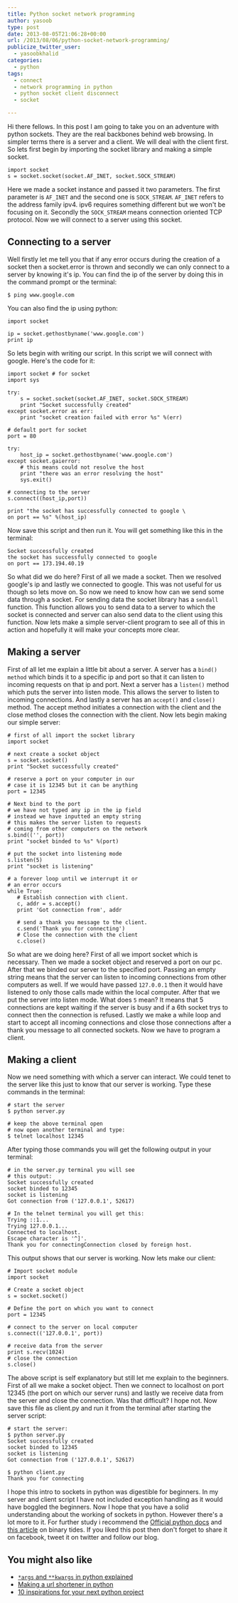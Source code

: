 ```yaml
---
title: Python socket network programming
author: yasoob
type: post
date: 2013-08-05T21:06:28+00:00
url: /2013/08/06/python-socket-network-programming/
publicize_twitter_user:
  - yasoobkhalid
categories:
  - python
tags:
  - connect
  - network programming in python
  - python socket client disconnect
  - socket

---
```

Hi there fellows. In this post I am going to take you on an adventure with python sockets. They are the real backbones behind web browsing. In simpler terms there is a server and a client. We will deal with the client first. So lets first begin by importing the socket library and making a simple socket.

```
import socket
s = socket.socket(socket.AF_INET, socket.SOCK_STREAM)
```

Here we made a socket instance and passed it two parameters. The first parameter is `AF_INET` and the second one is `SOCK_STREAM`. `AF_INET` refers to the address family ipv4. ipv6 requires something different but we won't be focusing on it. Secondly the `SOCK_STREAM` means connection oriented TCP protocol. Now we will connect to a server using this socket.

## Connecting to a server
  
Well firstly let me tell you that if any error occurs during the creation of a socket then a socket.error is thrown and secondly we can only connect to a server by knowing it's ip. You can find the ip of the server by doing this in the command prompt or the terminal:

```
$ ping www.google.com
```

You can also find the ip using python:

```
import socket 

ip = socket.gethostbyname('www.google.com')
print ip
```

So lets begin with writing our script. In this script we will connect with google. Here's the code for it:

```
import socket # for socket
import sys 

try:
    s = socket.socket(socket.AF_INET, socket.SOCK_STREAM)
    print "Socket successfully created"
except socket.error as err:
    print "socket creation failed with error %s" %(err)

# default port for socket
port = 80

try:
    host_ip = socket.gethostbyname('www.google.com')
except socket.gaierror:
    # this means could not resolve the host
    print "there was an error resolving the host"
    sys.exit()

# connecting to the server
s.connect((host_ip,port))

print "the socket has successfully connected to google \
on port == %s" %(host_ip)
```

Now save this script and then run it. You will get something like this in the terminal:

```
Socket successfully created
the socket has successfully connected to google 
on port == 173.194.40.19
```

So what did we do here? First of all we made a socket. Then we resolved google's ip and lastly we connected to google. This was not useful for us though so lets move on. So now we need to know how can we send some data through a socket. For sending data the socket library has a `sendall` function. This function allows you to send data to a server to which the socket is connected and server can also send data to the client using this function. Now lets make a simple server-client program to see all of this in action and hopefully it will make your concepts more clear.

## Making a server
  
First of all let me explain a little bit about a server. A server has a `bind() method` which binds it to a specific ip and port so that it can listen to incoming requests on that ip and port. Next a server has a `listen()` method which puts the server into listen mode. This allows the server to listen to incoming connections. And lastly a server has an `accept()` and `close()` method. The accept method initiates a connection with the client and the close method closes the connection with the client. Now lets begin making our simple server: 

```
# first of all import the socket library
import socket               

# next create a socket object
s = socket.socket()         
print "Socket successfully created"

# reserve a port on your computer in our
# case it is 12345 but it can be anything
port = 12345                

# Next bind to the port
# we have not typed any ip in the ip field
# instead we have inputted an empty string
# this makes the server listen to requests 
# coming from other computers on the network
s.bind(('', port))        
print "socket binded to %s" %(port)

# put the socket into listening mode
s.listen(5)     
print "socket is listening"            

# a forever loop until we interrupt it or 
# an error occurs
while True:
   # Establish connection with client.
   c, addr = s.accept()     
   print 'Got connection from', addr

   # send a thank you message to the client. 
   c.send('Thank you for connecting')
   # Close the connection with the client
   c.close()                
```

So what are we doing here? First of all we import socket which is necessary. Then we made a socket object and reserved a port on our pc. After that we binded our server to the specified port. Passing an empty string means that the server can listen to incoming connections from other computers as well. If we would have passed `127.0.0.1` then it would have listened to only those calls made within the local computer. After that we put the server into listen mode. What does `5` mean? It means that 5 connections are kept waiting if the server is busy and if a 6th socket trys to connect then the connection is refused. Lastly we make a while loop and start to accept all incoming connections and close those connections after a thank you message to all connected sockets. Now we have to program a client.

## Making a client
  
Now we need something with which a server can interact. We could tenet to the server like this just to know that our server is working. Type these commands in the terminal:

```
# start the server
$ python server.py

# keep the above terminal open
# now open another terminal and type:
$ telnet localhost 12345
```

After typing those commands you will get the following output in your terminal:

```
# in the server.py terminal you will see
# this output:
Socket successfully created
socket binded to 12345
socket is listening
Got connection from ('127.0.0.1', 52617)

# In the telnet terminal you will get this:
Trying ::1...
Trying 127.0.0.1...
Connected to localhost.
Escape character is '^]'.
Thank you for connectingConnection closed by foreign host.
```

This output shows that our server is working. Now lets make our client:

```
# Import socket module
import socket               

# Create a socket object
s = socket.socket()         

# Define the port on which you want to connect
port = 12345                

# connect to the server on local computer
s.connect(('127.0.0.1', port))

# receive data from the server
print s.recv(1024)
# close the connection
s.close()                     
```

The above script is self explanatory but still let me explain to the beginners. First of all we make a socket object. Then we connect to localhost on port 12345 (the port on which our server runs) and lastly we receive data from the server and close the connection. Was that difficult? I hope not. Now save this file as client.py and run it from the terminal after starting the server script:

```
# start the server:
$ python server.py
Socket successfully created
socket binded to 12345
socket is listening
Got connection from ('127.0.0.1', 52617)

$ python client.py
Thank you for connecting
```

I hope this intro to sockets in python was digestible for beginners. In my server and client script I have not included exception handling as it would have boggled the beginners. Now I hope that you have a solid understanding about the working of sockets in python. However there's a lot more to it. For further study i recommend the [Official python docs][1] and [this article][2] on binary tides. If you liked this post then don't forget to share it on facebook, tweet it on twitter and follow our blog. 

## You might also like

- [`*args` and `**kwargs` in python explained][3]
- [Making a url shortener in python][4]
- [10 inspirations for your next python project][5]

 [1]: http://docs.python.org/2/howto/sockets.html
 [2]: http://www.binarytides.com/python-socket-programming-tutorial/
 [3]: http://freepythontips.wordpress.com/2013/08/04/args-and-kwargs-in-python-explained/
 [4]: http://freepythontips.wordpress.com/2013/08/03/a-url-shortener-in-python/
 [5]: http://freepythontips.wordpress.com/2013/08/01/10-inspirations-for-your-next-python-project/